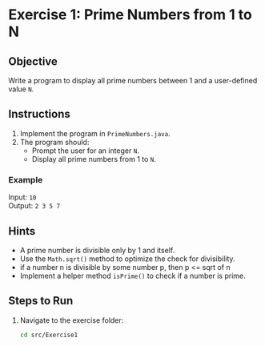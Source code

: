 # Exercise 1: Prime Numbers from 1 to N

## Objective
Write a program to display all prime numbers between 1 and a user-defined value `N`.

## Instructions
1. Implement the program in `PrimeNumbers.java`.
2. The program should:
   - Prompt the user for an integer `N`.
   - Display all prime numbers from 1 to `N`.

### Example
Input: `10`  
Output: `2 3 5 7`

## Hints
- A prime number is divisible only by 1 and itself.
- Use the `Math.sqrt()` method to optimize the check for divisibility.
- if a number n is divisible by some number p, then p <= sqrt of n
- Implement a helper method `isPrime()` to check if a number is prime.

## Steps to Run
1. Navigate to the exercise folder:
   ```bash
   cd src/Exercise1
